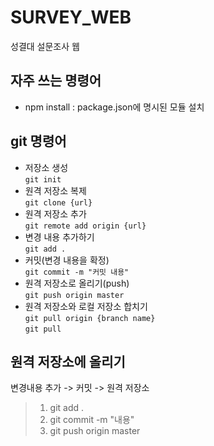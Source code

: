 # SURVEY_WEB
성결대 설문조사 웹 

## 자주 쓰는 명령어    
 * npm install : package.json에 명시된 모듈 설치
## git 명령어
 * 저장소 생성   
 `git init`
 * 원격 저장소 복제   
 `git clone {url}`
 * 원격 저장소 추가   
 `git remote add origin {url}`
 * 변경 내용 추가하기   
 `git add .`
 * 커밋(변경 내용을 확정)   
 `git commit -m "커밋 내용"`
 * 원격 저장소로 올리기(push)   
 `git push origin master`
 * 원격 저장소와 로컬 저장소 합치기   
 `git pull origin {branch name}`   
 `git pull` 

## 원격 저장소에 올리기
변경내용 추가 -> 커밋 -> 원격 저장소   
 >1. git add .   
 >2. git commit -m "내용"   
 >3. git push origin master   
 
